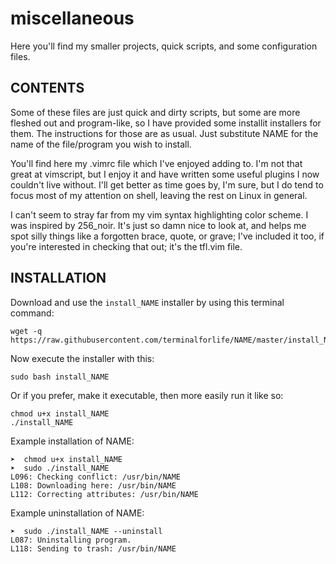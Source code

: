 # miscellaneous
Here you'll find my smaller projects, quick scripts, and some configuration files.

CONTENTS
--------

Some of these files are just quick and dirty scripts, but some are more fleshed out and program-like, so I have provided some installit installers for them. The instructions for those are as usual. Just substitute NAME for the name of the file/program you wish to install.

You'll find here my .vimrc file which I've enjoyed adding to. I'm not that great at vimscript, but I enjoy it and have written some useful plugins I now couldn't live without. I'll get better as time goes by, I'm sure, but I do tend to focus most of my attention on shell, leaving the rest on Linux in general.

I can't seem to stray far from my vim syntax highlighting color scheme. I was inspired by 256_noir. It's just so damn nice to look at, and helps me spot silly things like a forgotten brace, quote, or grave; I've included it too, if you're interested in checking that out; it's the tfl.vim file.

INSTALLATION
------------

Download and use the `install_NAME` installer by using this terminal command:

    wget -q https://raw.githubusercontent.com/terminalforlife/NAME/master/install_NAME

Now execute the installer with this:

    sudo bash install_NAME

Or if you prefer, make it executable, then more easily run it like so:

    chmod u+x install_NAME
    ./install_NAME

Example installation of NAME:

    ➤  chmod u+x install_NAME
    ➤  sudo ./install_NAME
    L096: Checking conflict: /usr/bin/NAME
    L108: Downloading here: /usr/bin/NAME
    L112: Correcting attributes: /usr/bin/NAME

Example uninstallation of NAME:

    ➤  sudo ./install_NAME --uninstall
    L087: Uninstalling program.
    L118: Sending to trash: /usr/bin/NAME

